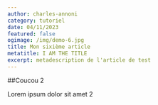 ```yaml
---
author: charles-annoni
category: tutoriel
date: 04/11/2023
featured: false
ogimage: /img/demo-6.jpg
title: Mon sixième article
metatitle: I AM THE TITLE
excerpt: metadescription de l'article de test
---
```

##Coucou 2

Lorem ipsum dolor sit amet 2